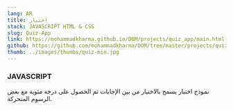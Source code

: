 ```yaml
---
lang: AR
title: اختبار
stack: JAVASCRIPT HTML & CSS
slug: Quiz-App
link: https://mohammadkharma.github.io/DOM/projects/quiz_app/main.html
github: https://github.com/mohammadkharma/DOM/tree/master/projects/quiz_app
thumb: ../images/thumbs/quiz-min.jpg
---
```


### JAVASCRIPT

نموذج اختبار يسمح بالاختيار من بين الإجابات ثم الحصول على درجة مئوية مع بعض الرسوم المتحركة.

